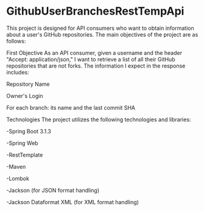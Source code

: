# GithubUserBranchesRestTempApi
This project is designed for API consumers who want to obtain information about a user's  GitHub repositories. 
The main objectives of the project are as follows:

First Objective
As an API consumer, given a username and the header "Accept: application/json," I want to retrieve a list of all their GitHub repositories that are not forks. 
The information I expect in the response includes:

Repository Name

Owner's Login

For each branch: its name and the last commit SHA

Technologies
The project utilizes the following technologies and libraries:

-Spring Boot 3.1.3

-Spring Web

-RestTemplate

-Maven

-Lombok

-Jackson (for JSON format handling)

-Jackson Dataformat XML (for XML format handling)
